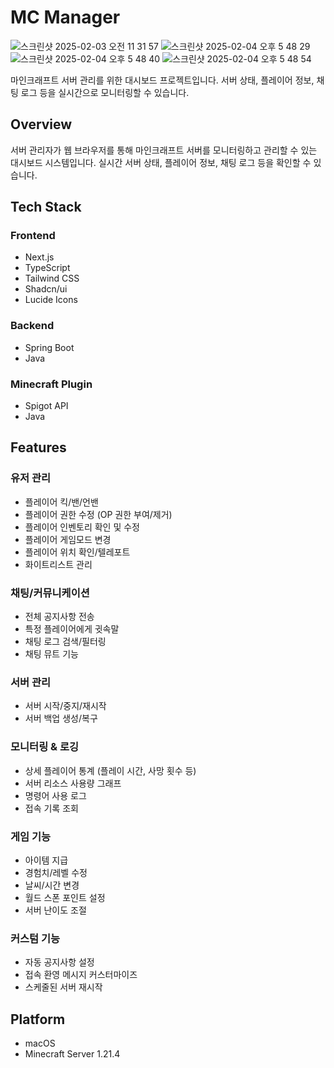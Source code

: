 # MC Manager

![스크린샷 2025-02-03 오전 11 31 57](https://github.com/user-attachments/assets/59b3dba1-8a84-4595-831e-af55775048df)
![스크린샷 2025-02-04 오후 5 48 29](https://github.com/user-attachments/assets/6dfc0cd2-e63d-4a30-8bd5-92a58b6e1688)
![스크린샷 2025-02-04 오후 5 48 40](https://github.com/user-attachments/assets/ea0e3741-3b29-4048-bbf5-d1b5e0426846)
![스크린샷 2025-02-04 오후 5 48 54](https://github.com/user-attachments/assets/35799551-15a2-4363-a7bf-d4314b99121c)


마인크래프트 서버 관리를 위한 대시보드 프로젝트입니다. 서버 상태, 플레이어 정보, 채팅 로그 등을 실시간으로 모니터링할 수 있습니다.

## Overview

서버 관리자가 웹 브라우저를 통해 마인크래프트 서버를 모니터링하고 관리할 수 있는 대시보드 시스템입니다. 실시간 서버 상태, 플레이어 정보, 채팅 로그 등을 확인할 수 있습니다.

## Tech Stack

### Frontend
- Next.js
- TypeScript
- Tailwind CSS
- Shadcn/ui
- Lucide Icons

### Backend
- Spring Boot
- Java

### Minecraft Plugin
- Spigot API
- Java

## Features

### 유저 관리
- 플레이어 킥/밴/언밴
- 플레이어 권한 수정 (OP 권한 부여/제거)
- 플레이어 인벤토리 확인 및 수정
- 플레이어 게임모드 변경
- 플레이어 위치 확인/텔레포트
- 화이트리스트 관리

### 채팅/커뮤니케이션
- 전체 공지사항 전송
- 특정 플레이어에게 귓속말
- 채팅 로그 검색/필터링
- 채팅 뮤트 기능

### 서버 관리
- 서버 시작/중지/재시작
- 서버 백업 생성/복구

### 모니터링 & 로깅
- 상세 플레이어 통계 (플레이 시간, 사망 횟수 등)
- 서버 리소스 사용량 그래프
- 명령어 사용 로그
- 접속 기록 조회

### 게임 기능
- 아이템 지급
- 경험치/레벨 수정
- 날씨/시간 변경
- 월드 스폰 포인트 설정
- 서버 난이도 조절

### 커스텀 기능
- 자동 공지사항 설정
- 접속 환영 메시지 커스터마이즈
- 스케줄된 서버 재시작

## Platform
- macOS
- Minecraft Server 1.21.4
